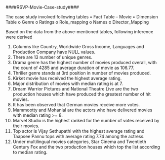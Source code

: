 ####RSVP-Movie-Case-study####

The case study involved following tables 
• Fact Table – Movie 
• Dimension Table 
    o Genre 
    o Ratings 
    o Role_mapping 
    o Names 
    o Director_Mapping 

Based on the data from the above-mentioned tables, following inference were derived

1. Columns like Country, Worldwide Gross Income, Languages and Production 
Company have NULL values. 
2. There are 13 number of unique genres. 
3. Drama genre has the highest number of movies produced overall, with the count of 
4285 and average duration of movie as 106.77. 
4. Thriller genre stands at 3rd position in number of movies produced. 
5. Kirket movie has received the highest average rating. 
6. Major distribution of movies with median rating is at 7. 
7. Dream Warrior Pictures and National Theatre Live are the two production houses 
which have produced the greatest number of hit movies. 
8. It has been observed that German movies receive more votes. 
9. Mammootty and Mohanlal are the actors who have delivered movies with median 
rating >= 8. 
10. Marvel Studio is the highest ranked for the number of votes received by their 
movies. 
11. Top actor is Vijay Sethupathi with the highest average rating and Taapsee Pannu tops 
with average rating 7.74 among the actress. 
12. Under multilingual movies categories, Star Cinema and Twentieth Century Fox and 
the two production houses which top the list according to median rating. 
